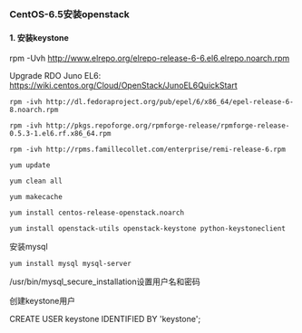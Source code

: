### CentOS-6.5安装openstack

#### 1. 安装keystone

rpm -Uvh http://www.elrepo.org/elrepo-release-6-6.el6.elrepo.noarch.rpm

Upgrade RDO Juno EL6:
https://wiki.centos.org/Cloud/OpenStack/JunoEL6QuickStart

	rpm -ivh http://dl.fedoraproject.org/pub/epel/6/x86_64/epel-release-6-8.noarch.rpm

	rpm -ivh http://pkgs.repoforge.org/rpmforge-release/rpmforge-release-0.5.3-1.el6.rf.x86_64.rpm

	rpm -ivh http://rpms.famillecollet.com/enterprise/remi-release-6.rpm

	yum update

	yum clean all

	yum makecache

	yum install centos-release-openstack.noarch

	yum install openstack-utils openstack-keystone python-keystoneclient

安装mysql

	yum install mysql mysql-server

/usr/bin/mysql_secure_installation设置用户名和密码

创建keystone用户

CREATE USER keystone IDENTIFIED BY 'keystone';